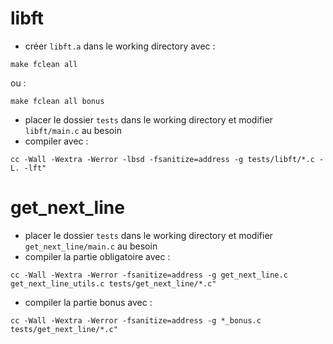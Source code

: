 # libft

* créer `libft.a` dans le working directory avec :
```
make fclean all
```
ou :
```
make fclean all bonus
```
* placer le dossier `tests` dans le working directory et modifier `libft/main.c` au besoin
* compiler avec :
```
cc -Wall -Wextra -Werror -lbsd -fsanitize=address -g tests/libft/*.c -L. -lft"
```

# get_next_line

* placer le dossier `tests` dans le working directory et modifier `get_next_line/main.c` au besoin
* compiler la partie obligatoire avec :
```
cc -Wall -Wextra -Werror -fsanitize=address -g get_next_line.c get_next_line_utils.c tests/get_next_line/*.c"
```
* compiler la partie bonus avec :
```
cc -Wall -Wextra -Werror -fsanitize=address -g *_bonus.c tests/get_next_line/*.c"
```
